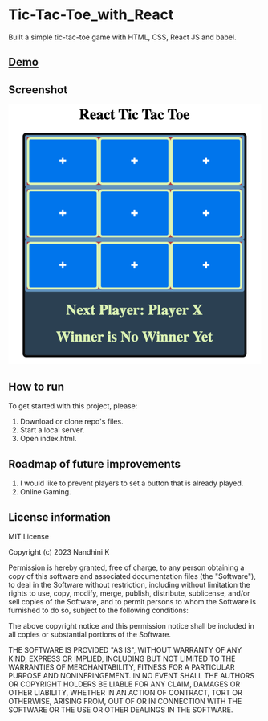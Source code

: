 # Tic-Tac-Toe_with_React

Built a simple tic-tac-toe game with HTML, CSS, React JS and babel.

## [Demo](https://nandhinikarvendhan.github.io/Tic-Tac-Toe_with_React/)

## Screenshot

![](./assets/img/Screenshot.png)

## How to run

To get started with this project, please:

1. Download or clone repo's files.
2. Start a local server.
3. Open index.html.

## Roadmap of future improvements

1. I would like to prevent players to set a button that is already played.
2. Online Gaming.

## License information

MIT License

Copyright (c) 2023 Nandhini K

Permission is hereby granted, free of charge, to any person obtaining a copy of this software and associated documentation files (the "Software"), to deal in the Software without restriction, including without limitation the rights to use, copy, modify, merge, publish, distribute, sublicense, and/or sell copies of the Software, and to permit persons to whom the Software is furnished to do so, subject to the following conditions:

The above copyright notice and this permission notice shall be included in all copies or substantial portions of the Software.

THE SOFTWARE IS PROVIDED "AS IS", WITHOUT WARRANTY OF ANY KIND, EXPRESS OR IMPLIED, INCLUDING BUT NOT LIMITED TO THE WARRANTIES OF MERCHANTABILITY, FITNESS FOR A PARTICULAR PURPOSE AND NONINFRINGEMENT. IN NO EVENT SHALL THE AUTHORS OR COPYRIGHT HOLDERS BE LIABLE FOR ANY CLAIM, DAMAGES OR OTHER LIABILITY, WHETHER IN AN ACTION OF CONTRACT, TORT OR OTHERWISE, ARISING FROM, OUT OF OR IN CONNECTION WITH THE SOFTWARE OR THE USE OR OTHER DEALINGS IN THE SOFTWARE.
